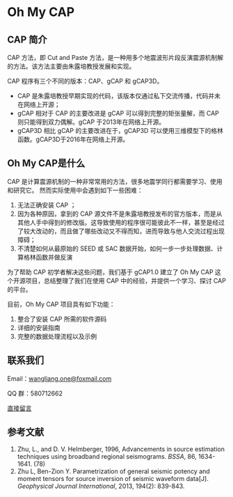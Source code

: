 # Oh My CAP

## CAP 简介

CAP 方法，即 Cut and Paste 方法，是一种用多个地震波形片段反演震源机制解的方法。该方法主要由朱露培教授发展和实现。

CAP 程序有三个不同的版本：CAP、gCAP 和 gCAP3D。

- CAP 是朱露培教授早期实现的代码，该版本仅通过私下交流传播，代码并未在网络上开源；
- gCAP 相对于 CAP 的主要改进是 gCAP 可以得到完整的矩张量解，而 CAP 则只能得到双力偶解。gCAP 于2013年在网络上开源。
- gCAP3D 相比 gCAP 的主要改进在于，gCAP3D 可以使用三维模型下的格林函数。gCAP3D于2016年在网络上开源。

## Oh My CAP是什么

CAP 是计算震源机制的一种非常常用的方法，很多地震学同行都需要学习、使用和研究它。
然而实际使用中会遇到如下一些困难：

1.  无法正确安装 CAP ；
2.  因为各种原因，拿到的 CAP 源文件不是朱露培教授发布的官方版本，而是从其他人手中得到的修改版。这导致使用的程序很可能彼此不一样，甚至是经过了较大改动的，而且做了哪些改动又不得而知，进而导致与他人交流过程出现障碍；
3.  不清楚如何从最原始的 SEED 或 SAC 数据开始，如何一步一步处理数据、计算格林函数并做反演

为了帮助 CAP 初学者解决这些问题，我们基于 gCAP1.0 建立了 Oh My CAP 这个开源项目，总结整理了我们在使用 CAP 中的经验，并提供一个学习、探讨 CAP 的平台。

目前，Oh My CAP 项目具有如下功能：

1.  整合了安装 CAP 所需的软件源码
2.  详细的安装指南
3.  完整的数据处理流程以及示例

## 联系我们

Email：wangliang.one@foxmail.com

QQ 群：580712662

[直接留言](http://wangliang.one/#contact)


## 参考文献

1. Zhu, L., and D. V. Helmberger, 1996, Advancements in source estimation techniques using broadband regional seismograms. *BSSA*, 86, 1634-1641. (78)
2. Zhu L, Ben-Zion Y. Parametrization of general seismic potency and moment tensors for source inversion of seismic waveform data[J]. *Geophysical Journal International*, 2013, 194(2): 839-843.
